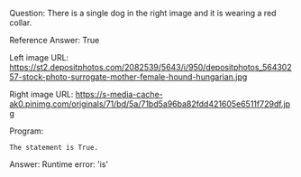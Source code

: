 Question: There is a single dog in the right image and it is wearing a red collar.

Reference Answer: True

Left image URL: https://st2.depositphotos.com/2082539/5643/i/950/depositphotos_56430257-stock-photo-surrogate-mother-female-hound-hungarian.jpg

Right image URL: https://s-media-cache-ak0.pinimg.com/originals/71/bd/5a/71bd5a96ba82fdd421605e6511f729df.jpg

Program:

```
The statement is True.
```
Answer: Runtime error: 'is'

